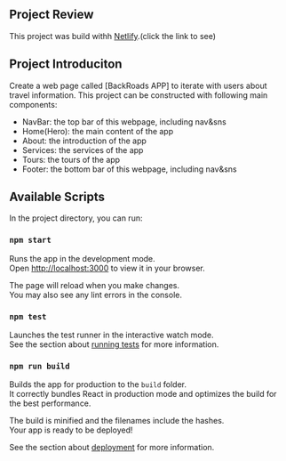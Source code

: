 ## Project Review

This project was build withh [Netlify](https://rm-react-project-backroads.netlify.app/).(click the link to see)

## Project Introduciton
Create a web page called [BackRoads APP] to iterate with users about travel information.
This project can be constructed with following main components:
 - NavBar: the top bar of this webpage, including nav&sns
 - Home(Hero): the main content of the app
 - About: the introduction of the app
 - Services: the services of the app
 - Tours: the tours of the app
 - Footer: the bottom bar of this webpage, including nav&sns

## Available Scripts

In the project directory, you can run:

### `npm start`

Runs the app in the development mode.\
Open [http://localhost:3000](http://localhost:3000) to view it in your browser.

The page will reload when you make changes.\
You may also see any lint errors in the console.

### `npm test`

Launches the test runner in the interactive watch mode.\
See the section about [running tests](https://facebook.github.io/create-react-app/docs/running-tests) for more information.

### `npm run build`

Builds the app for production to the `build` folder.\
It correctly bundles React in production mode and optimizes the build for the best performance.

The build is minified and the filenames include the hashes.\
Your app is ready to be deployed!

See the section about [deployment](https://facebook.github.io/create-react-app/docs/deployment) for more information.
